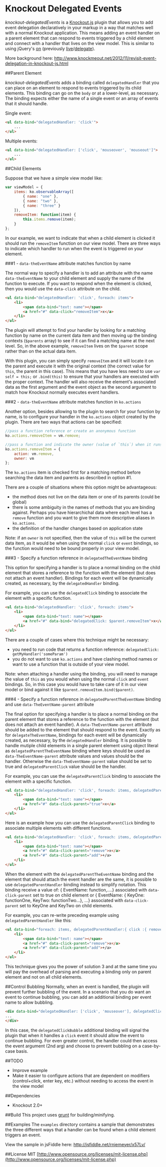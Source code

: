 Knockout Delegated Events
================
*knockout-delegatedEvents* is a [Knockout.js](http://knockoutjs.com/) plugin that allows you to add event delegation declaratively in your markup in a way that matches well with a normal Knockout application. This means adding an event handler on a parent element that can respond to events triggered by a child element and connect with a handler that lives on the view model. This is similar to using jQuery's [on](http://api.jquery.com/on/) (previously [live](http://api.jquery.com/live/)/[delegate](http://api.jquery.com/delegate/)).

More background here: http://www.knockmeout.net/2012/11/revisit-event-delegation-in-knockout-js.html

##Parent Element

*knockout-delegatedEvents* adds a binding called `delegatedHandler` that you can place on an element to respond to events triggered by its child elements. This binding can go on the `body` or at a lower-level, as necessary. The binding expects either the name of a single event or an array of events that it should handle.

Single event:
```html
<ul data-bind="delegatedHandler: 'click'">
    ...
</ul>
```

Multiple events:
```html
<ul data-bind="delegatedHandler: ['click', 'mouseover', 'mouseout']">
    ...
</ul>
```

##Child Elements

Suppose that we have a simple view model like:

```js
var viewModel = {
    items: ko.observableArray([
        { name: "one" },
        { name: "two" },
        { name: "three" }
    ]),
    removeItem: function(item) {
        this.items.remove(item);
    }
};
```

In our example, we want to indicate that when a child element is clicked it should run the `removeItem` function on our view model. There are three ways to indicate which handler to run when the event is triggered on your element.

###1 - `data-theEventName` attribute matches function by name

The normal way to specify a handler is to add an attribute with the name `data-theEventName` to your child element and supply the name of the function to execute. If you want to respond when the element is clicked, then you would use the `data-click` attribute on the child.

```html
<ul data-bind="delegatedHandler: 'click', foreach: items">
    <li>
        <span data-bind="text: name"></span>
        <a href="#" data-click="removeItem">x</a>
    </li>
</ul>
```

The plugin will attempt to find your handler by looking for a matching function by name on the current data item and then moving up the binding contexts (`$parents` array) to see if it can find a matching name at the next level.  So, in the above example, `removeItem` lives on the `$parent` scope rather than on the actual data item.

With this plugin, you can simply specify `removeItem` and it will locate it on the parent and execute it with the original context (the correct value for `this`, the parent in this case). This means that you have less need to use `var self = this;` or `.bind(this)` to ensure that your handlers are executed with the proper context. The handler will also receive the element's associated data as the first argument and the event object as the second argument to match how Knockout normally executes event handlers.

###2 - `data-theEventName` attribute matches function in `ko.actions`

Another option, besides allowing to the plugin to search for your function by name, is to configure your handler in the `ko.actions` object created by the plugin. There are two ways that actions can be specified:

```js
//pass a function reference or create an anonymous function
ko.actions.removeItem = vm.remove;

//pass a function and indicate the owner (value of `this`) when it runs
ko.actions.removeItem = {
    action: vm.remove,
    owner: vm
};
```

The `ko.actions` item is checked first for a matching method before searching the data item and parents as described in option #1.

There are a couple of situations where this option might be advantageous:

* the method does not live on the data item or one of its parents (could be global)
* there is some ambiguity in the names of methods that you are binding against. Perhaps you have hierarchichal data where each level has a `remove` function and you want to give them more descriptive aliases in `ko.actions`.
* the definition of the handler changes based on application state

Note: if an `owner` is not specified, then the value of `this` will be the current data item, as it would be when using the normal `click` or `event` bindings, so the function would need to be bound properly in your view model.

###3 - Specify a function reference in `delegatedTheEventName` binding

This option for specifying a handler is to place a normal binding on the child element that stores a reference to the function with the element (but does not attach an event handler). Bindings for each event will be dynamically created, as necessary, by the `delegatedHandler` binding.

For example, you can use the `delegatedClick` binding to associate the element with a specific function.

```html
<ul data-bind="delegatedHandler: 'click', foreach: items">
    <li>
        <span data-bind="text: name"></span>
        <a href="#" data-bind="delegatedClick: $parent.removeItem">x</a>
    </li>
</ul>
```

There are a couple of cases where this technique might be necessary:

* you need to run code that returns a function reference:  `delegatedClick: getMyHandler('someParam')`
* you do not want to use `ko.actions` and have clashing method names or want to use a function that is outside of your view model.

Note: when attaching a handler using the binding, you will need to manage the value of `this` as you would when using the normal `click` and `event` bindings.  So, in this case you would have to take care of it in our view model or bind against it like `$parent.removeItem.bind($parent)`.

###4 - Specify a function reference in `delegatedParentTheEventName` binding and use `data-TheEventName-parent` attribute

The final option for specifying a handler is to place a normal binding on the parent element that stores a reference to the function with the element (but does not attach an event handler). A `data-TheEventName-parent` attribute should be added to the element that should respond to the event. Exactly as for `delegateTheEventName`, bindings for each event will be dynamically created, as necessary, by the `delegatedHandler` binding.
It is possible to handle mutiple child elements in a single parent element using object literal as `delegatedParentTheEventName` binding where keys should be used as `data-TheEventName-parent` attribute values and values should be the handler. Otherwise the `data-TheEventName-parent` value should be set to true and `delegatedParentClick` value should be the handler.

For example, you can use the `delegatedParentClick` binding to associate the element with a specific function.

```html
<ul data-bind="delegatedHandler: 'click', foreach: items, delegatedParentClick:removeItem">
    <li>
        <span data-bind="text: name"></span>
        <a href="#" data-click-parent="true">x</a>
    </li>
</ul>
``` 

Here is an example how you can use the `delegatedParentClick` binding to associate multiple elements with different functions.

```html
<ul data-bind="delegatedHandler: 'click', foreach: items, delegatedParentClick:{ remove: removeItem, add: addItem}">
    <li>
        <span data-bind="text: name"></span>
        <a href="#" data-click-parent="remove">x</a>
        <a href="#" data-click-parent="add">+/a>
    </li>
</ul>
``` 
When the element with the `delegatedParentTheEventName` binding and the element that should attach the event handler are the same, it is possible to use `delegatedParentHandler` binding instead to simplify notation. This binding receive a value of: { EventName: function,....} associated with `data-click-parent` set to true on child element or { EventName: { KeyOne: functionOne, KeyTwo: functionTwo...}, ...} associated with `data-click-parent` set to KeyOne and KeyTwo on child elements.

For example, you can re-write preceding example using `delegatedParentHandler` like this:

```html
<ul data-bind="foreach: items, delegatedParentHandler:{ click :{ remove: removeItem, add: addItem }} ">
    <li>
        <span data-bind="text: name"></span>
        <a href="#" data-click-parent="remove">x</a>
        <a href="#" data-click-parent="add">+/a>
    </li>
</ul>
``` 

This technique gives you the power of solution 3 and at the same time you will pay the overhead of parsing and executing a binding only on parent element and not on all child elements.

##Control Bubbling
Normally, when an event is handled, the plugin will prevent further bubbling of the event. In a scenario that you do want an event to continue bubbling, you can add an additional binding per event name to allow bubbling.

```html
<div data-bind="delegatedHandler: ['click', 'mouseover'], delegatedClickBubble: true">
...
</div>
```

In this case, the `delegatedClickBubble` additional binding will signal the plugin that when it handles a `click` event it should allow the event to continue bubbling. For even greater control, the handler could then access the event argument (2nd arg) and choose to prevent bubbling on a case-by-case basis.

##TODO

* Improve example
* Make it easier to configure actions that are dependent on modifiers (control+click, enter key, etc.) without needing to access the event in the view model

##Dependencies

* Knockout 2.0+

##Build
This project uses [grunt](http://gruntjs.com/) for building/minifying.

##Examples
The `examples` directory contains a sample that demonstrates the three different ways that a handler can be found when a child element triggers an event.

View the sample in jsFiddle here: <http://jsfiddle.net/rniemeyer/x57Lv/>

##License
MIT [http://www.opensource.org/licenses/mit-license.php](http://www.opensource.org/licenses/mit-license.php)
